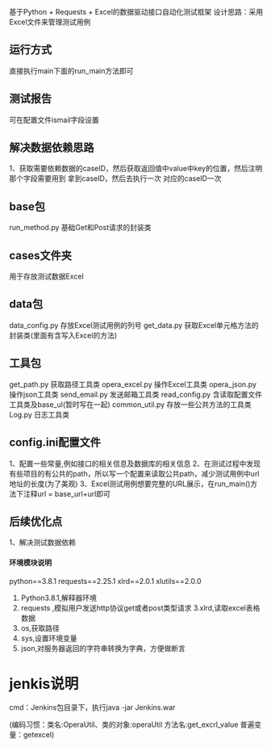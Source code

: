基于Python + Requests + Excel的数据驱动接口自动化测试框架
设计思路：采用Excel文件来管理测试用例


## 运行方式
直接执行main下面的run_main方法即可

## 测试报告
可在配置文件ismail字段设置

## 解决数据依赖思路
1、获取需要依赖数据的caseID，然后获取返回值中value中key的位置，然后注明那个字段需要用到
拿到caseID，然后去执行一次 对应的caseID一次




## base包
run_method.py       基础Get和Post请求的封装类

## cases文件夹
用于存放测试数据Excel

## data包
data_config.py      存放Excel测试用例的列号
get_data.py         获取Excel单元格方法的封装类(里面有含写入Excel的方法)

## 工具包
get_path.py         获取路径工具类
opera_excel.py      操作Excel工具类
opera_json.py       操作json工具类
send_email.py       发送邮箱工具类
read_config.py      含读取配置文件工具类及base_ul(暂时写在一起)
common_util.py      存放一些公共方法的工具类
Log.py              日志工具类

## config.ini配置文件
1、配置一些常量,例如接口的相关信息及数据库的相关信息
2、在测试过程中发现有些项目的有公共的path，所以写一个配置来读取公共path，减少测试用例中url地址的长度(为了美观)
3、Excel测试用例想要完整的URL展示，在run_main()方法下注释url = base_url+url即可

## 后续优化点
1、解决测试数据依赖



#### 环境模块说明
python==3.8.1
requests==2.25.1
xlrd==2.0.1
xlutils==2.0.0


1. Python3.8.1,解释器环境
2. requests ,模拟用户发送http协议get或者post类型请求
3.xlrd,读取excel表格数据
4. os,获取路径
5. sys,设置环境变量
6. json,对服务器返回的字符串转换为字典，方便做断言



# jenkis说明
cmd：Jenkins包目录下，执行java -jar Jenkins.war

(编码习惯：类名:OperaUtil、类的对象:operaUtil
         方法名:get_excrl_value 普遍变量：getexcel)